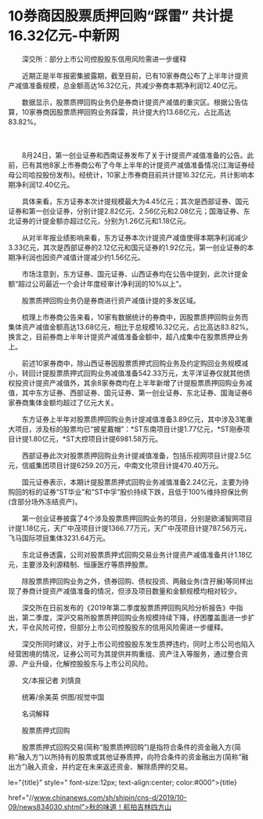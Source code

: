 # 10券商因股票质押回购“踩雷” 共计提16.32亿元-中新网

　　深交所：部分上市公司控股股东信用风险需进一步缓释

　　近期正是半年报密集披露期，截至目前，已有10家券商公布了上半年计提资产减值准备规模，总金额高达16.32亿元，共减少券商本期净利润12.40亿元。

　　数据显示，股票质押回购业务仍是券商计提资产减值的重灾区。根据公告估算，10家券商因股票质押回购业务踩雷，共计提大约13.68亿元，占比高达83.82%。

　　

　　8月24日，第一创业证券和西南证券发布了关于计提资产减值准备的公告。此前，已有其他8家上市券商公布了今年上半年的计提资产减值准备情况(江海证券经母公司哈投股份发布)。经统计，10家上市券商目前共计提16.32亿元，共计影响本期净利润12.40亿元。

　　具体来看，东方证券本次计提规模最大为4.45亿元；其次是西部证券、国元证券和第一创业证券，分别计提2.82亿元、2.56亿元和2.08亿元；国海证券、东北证券的计提金额亦超过亿元，分别为1.26亿元和1.18亿元。

　　从对半年报业绩影响来看，东方证券本次计提资产减值使得本期净利润减少3.33亿元，其次是西部证券的2.12亿元和国元证券的1.92亿元，第一创业证券的本期净利润也因资产减值计提减少约1.56亿元。

　　市场注意到，东方证券、国元证券、山西证券均在公告中提到，此次计提金额“超过公司最近一个会计年度经审计净利润的10%以上”。

　　股票质押回购业务仍是券商进行资产减值计提的多发区域。

　　梳理上市券商公告来看，10家有数据统计的券商中，因股票质押回购业务而集体资产减值金额高达13.68亿元，相比于总规模16.32亿元，占比高达83.82%。换言之，目前券商上半年计提资产减值准备金额中，超八成集中在股票质押业务上。

　　前述10家券商中，除山西证券因股票质押式回购业务及约定购回业务规模减小，转回计提股票质押式回购业务减值准备542.33万元，太平洋证券仅就其他债权投资计提资产减值外，其余8家券商均在上半年新增了计提股票质押回购业务减值，其中东方证券、西部证券、国元证券、第一创业证券、东北证券、国海证券6家券商集体金额均超过了亿元大关。

　　东方证券上半年对股票质押回购业务计提减值准备3.89亿元，其中涉及3笔重大项目，涉及标的股票均已“披星戴帽”：*ST东南项目计提1.77亿元，*ST刚泰项目计提1.80亿元，*ST大控项目计提6981.58万元。

　　西部证券此次对股票质押回购业务计提减值准备，包括乐视网项目计提2.5亿元，信威集团项目计提6259.20万元，中南文化项目计提470.40万元。

　　国元证券表示，本期计提股票质押式回购业务减值准备2.24亿元，主要为待购回的标的证券“ST华业”和“ST中孚”股价持续下跌，且低于100%维持担保比例(含部分场外冻结资产)。

　　第一创业证券披露了4个涉及股票质押回购业务的项目，分别是欧浦智网项目计提1.18亿元，天广中茂项目计提1366.77万元，天广中茂项目计提787.56万元，飞马国际项目集体3231.64万元。

　　东北证券透露，公司对股票质押式回购交易业务计提资产减值准备共计1.18亿元，主要涉及利源精制、恒康医疗等质押股票。

　　除股票质押回购业务之外，债券回购、债权投资、两融业务(含孖展)等同样出现了券商计提资产减值准备的情况，但涉及项目数量和金额规模均相对较少。

　　深交所在日前发布的《2019年第二季度股票质押回购风险分析报告》中指出，第二季度，深沪交易所股票质押回购业务规模持续下降，纾困覆盖面进一步扩大，平仓风险可控，但部分上市公司控股股东的信用风险需进一步缓释。

　　深交所同时建议，对于上市公司控股股东发生质押违约，同时上市公司也陷入经营困境的情况，证券公司可为其提供并购重组、资产注入等服务，通过整合资源、产业升级，化解控股股东与上市公司风险。

　　文/本报记者 刘慎良

　　统筹/余美英 供图/视觉中国

　　名词解释

　　股票质押式回购

　　股票质押式回购交易(简称“股票质押回购”)是指符合条件的资金融入方(简称“融入方”)以所持有的股票或其他证券质押，向符合条件的资金融出方(简称“融出方”)融入资金，并约定在未来返还资金、解除质押的交易。

le="{title}" style=" font-size:12px; text-align:center; color:#000">{title}

href="//www.chinanews.com/sh/shipin/cns-d/2019/10-09/news834030.shtml">秋的味道！航拍吉林四方山
